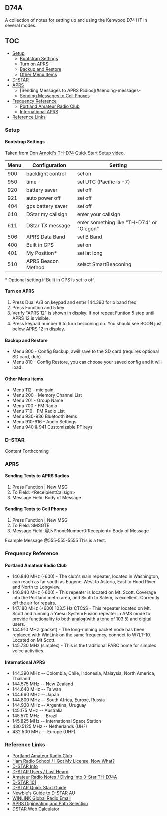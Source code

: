 ## D74A

A collection of notes for setting up and using the Kenwood D74 HT in several modes.

## TOC

- [Setup](#Setup)
	* [Bootstrap Settings](#bootstrap-settings)
	* [Turn on APRS](#turn-on-aprs)
	* [Backup and Restore](#backup-and-restore)
	* [Other Menu Items](#other-menu-items)
- [D-STAR](#d-star)
- [APRS](#aprs)
	* [Sending Messages to APRS Radios](#sending-messages-
	* [Sending Messages to Cell Phones](#sending-texts-to-cell-phones)
- [Frequency Reference](#frequency-reference)
	* [Portland Amateur Radio Club](#portland-amateur-radio-club)
	* [International APRS](#international-aprs)
- [Reference Links](#reference-links)	

### Setup

#### Bootstrap Settings

Taken from [Don Arnold's TH-D74 Quick Start Setup video](https://youtu.be/aldEwRD4tYw).

| Menu | Configuration | Setting |
|---|---|---|
| 900 | backlight control | set on |
| 950 | time | set UTC (Pacific is -7) | 
| 920 | battery saver | set off |
| 921 | auto power off | set off |
| 404 | gps battery saver | set off |
| 610 | DStar my callsign | enter your callsign |
| 611 | DStar TX message | enter something like "TH-D74" or "Oregon" |
| 506 | APRS Data Band | set B Band |
| 400 | Built in GPS | set on |
| 401 | My Position* | set lat long |
| 510 | APRS Beacon Method | select SmartBeaconing |

\* Optional setting if Built in GPS is set to off.

#### Turn on APRS
1. 	Press Dual A/B on keypad and enter 144.390 for b band freq
2.	Press Function and 5 key
3.	Verify "APRS 12" is shown in display. If not repeat Funtion 5 step until APRS 12 is visible.
4. 	Press keypad number 6 to turn beaconing on. You should see BCON just below APRS 12 in display.

#### Backup and Restore
*	Menu 800 - Config Backup, awill save to the SD card (requires optional SD card, duh)
*	Menu 810 - Config Restore, you can choose your saved config and it will load.

#### Other Menu Items
*	Menu 112 - mic gain
*	Menu 200 - Memory Channel List
*	Menu 201 - Group Name
*	Menu 700 - FM Radio
*	Menu 710 - FM Radio List
*	Menu 930-936 Bluetooth items
*	Menu 910-916 - Audio Settings
*	Menu 940 & 941 Customizable PF keys

### D-STAR

Content Forthcoming

### APRS

#### Sending Texts to APRS Radios
1. Press Function | New MSG
2. To Field: \<ReceipientCallsign\>
3. Message Field: Body of Message

#### Sending Texts to Cell Phones
1. Press Function | New MSG
2. To Field: SMSGTE
3. Message Field: @]\<PhoneNumberOfRecepient\> Body of Message

Example Message
@555-555-5555 This is a test. 

### Frequency Reference

#### Portland Amateur Radio Club

*   146.840 MHz (-600) - The club's main repeater, located in Washington, can reach as far south as Eugene, West to Astoria, East to Hood River and North to Longview.
*   146.940 MHz (-600) - This repeater is located on Mt. Scott. Coverage into the Portland metro area, and South to Salem, is excellent. Currently off the air for repairs.
*   147.180 MHz (+600) 103.5 Hz CTCSS - This repeater located on Mt. Scott and running a Yaesu System Fusion repeater in AMS mode to provide functionality to both analog(with a tone of 103.5) and digital users.
*   144.910 MHz (packet) - The long-running packet node has been replaced with WinLink on the same frequency, connect to W7LT-10. Located on Mt Scott.
*   145.730 MHz (simplex) - This is the traditional PARC home for simplex voice activities.

#### International APRS

*   144.390 MHz -- Colombia, Chile, Indonesia, Malaysia, North America, Thailand
*   144.575 MHz -- New Zealand
*   144.640 MHz -- Taiwan
*   144.660 MHz -- Japan
*   144.800 MHz -- South Africa, Europe, Russia
*   144.930 MHz -- Argentina, Uruguay
*   145.175 MHz -- Australia
*   145.570 MHz -- Brazil
*   145.825 MHz -- International Space Station
*   430.5125 MHz -- Netherlands (UHF)
*   432.500 MHz  -- Europe (UHF)

### Reference Links
*   [Portland Amateur Radio Club](http://www.w7lt.org)
*   [Ham Radio School / I Got My License, Now What?](https://hamradioschool.com/i-got-my-license-now-what/)
*   [D-STAR Info](http://www.dstarinfo.com/home.aspx)
*   [D-STAR Users / Last Heard](http://dstarusers.org/lastheard.php)
*   [Amateur Radio Notes / Diving Into D-Star TH-D74A](https://amateurradionotes.com/th-d74.htm)
*   [D-STAR 101](http://www.dstar101.com/basicoperation.htm)
*   [D-STAR Quick Start Guide](http://www.roblocher.com/whitepapers/dstar.html)
*   [Newbie's Guide to D-STAR AU](http://www.dstar.org.au/wp-content/uploads/2015/02/Newbies-Guide-to-D-Star-V2.01.pdf)
*   [WINLINK Global Radio Email](https://winlink.org)
*   [APRS Digipeating and Path Selection](http://wa8lmf.net/DigiPaths/)
*   [DSTAR Web Calculator](http://www.dstarinfo.com/Calculator/DSTAR%20Web%20Calculator.aspx)
 
